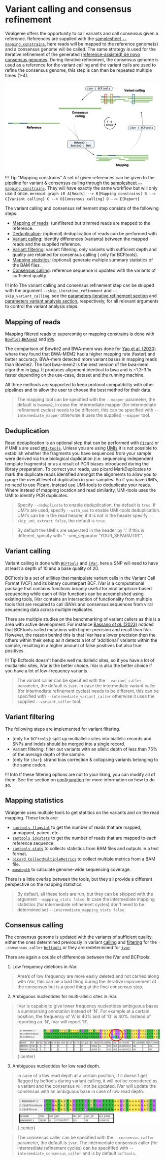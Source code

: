 # Variant calling and consensus refinement

Viralgenie offers the opportunity to call variants and call consensus given a reference. References are supplied with the [samplesheet `--mapping_constrains`](../usage.md#mapping-constrains), here reads will be mapped to the reference genome(s) and a consensus genome will be called. The same strategy is used for the iterative refinement of the generated [(reference-assisted) de novo consensus genomes](assembly_polishing.md). During iterative refinement, the consensus genome is used as a reference for the variant calling and the variant calls are used to refine the consensus genome, this step is can then be repeated multiple times (1-4).

![variant and refinement](../images/variant_and_refinement.png)

!!! Tip "Mapping constrains"
    A set of given references can be given to the pipeline for variant & consensus calling through the [samplesheet `--mapping_constrains`](../usage.md#mapping-constrains). They will have exactly the same workflow but will only use it once.
    ```mermaid
    graph LR
        A[Reads] --> B[Mapping constrains]
        B --> C[Variant calling]
        C --> D[Consensus calling]
        D --> E[Report]
    ```

The variant calling and consensus refinement step consists of the following steps:

- [Mapping of reads](#mapping-of-reads): (un)filtered but trimmed reads are mapped to the reference.
- [Deduplication](#deduplication): (optional) deduplication of reads can be performed with
- [Variant calling](#variant-calling): identify differences (variants) between the mapped reads and the supplied reference.
- [Variant filtering](#variant-filtering): variant filtering, only variants with sufficient depth and quality are retained for consensus calling ( only for BCFtools).
- [Mapping statistics](#mapping-statistics): (optional) generate multiple summary statistics of the BAM files.
- [Consensus calling](#consensus-calling): reference sequence is updated with the variants of sufficient quality.

!!! info
    The variant calling and consensus refinement step can be skipped with the argument `--skip_iterative_refinement` and `--skip_variant_calling`, see the [parameters iterative refinement section](../parameters.md#iterative-consensus-refinement) and [parameters variant analysis section](../parameters.md#variant-analysis), respectively, for all relevant arguments to control the variant analysis steps.


## Mapping of reads

Mapping filtered reads to supercontig or mapping constrains is done with [`BowTie2`](http://bowtie-bio.sourceforge.net/bowtie2/),[`BWAmem2`](https://github.com/bwa-mem2/bwa-mem2) and [`BWA`](https://github.com/lh3/bwa).

The comparison of Bowtie2 and BWA-mem was done for [Yao et al. (2020)](https://doi.org/10.1186/s12859-020-03704-1) where they found that BWA-MEM2 had a higher mapping rate (faster) and better accuracy. BWA-mem detected more variant bases in mapping reads than Bowtie2. The tool bwa-mem2 is the next version of the bwa-mem algorithm in [bwa](https://github.com/lh3/bwa). It produces alignment identical to bwa and is ~1.3-3.1x faster depending on the use-case, dataset and the running machine.

All three methods are supported to keep protocol compatibility with other pipelines and to allow the user to choose the best method for their data.

> The mapping tool can be specified with the `--mapper` parameter, the default is `bwamem2`, in case the intermediate mapper (for intermediate refinement cycles) needs to be different, this can be specified with `--intermediate_mapper` otherwise it uses the supplied `--mapper` tool.

## Deduplication
Read deduplication is an optional step that can be performed with [`Picard`](https://broadinstitute.github.io/picard/) or if UMI's are used [`UMI-tools`](https://umi-tools.readthedocs.io/en/latest/QUICK_START.html). Unless you are using [UMIs](https://dnatech.genomecenter.ucdavis.edu/faqs/what-are-umis-and-why-are-they-used-in-high-throughput-sequencing/) it is not possible to establish whether the fragments you have sequenced from your sample were derived via true biological duplication (i.e. sequencing independent template fragments) or as a result of PCR biases introduced during the library preparation. To correct your reads, use picard MarkDuplicates to mark the duplicate reads identified amongst the alignments to allow you to gauge the overall level of duplication in your samples.
So if you have UMI’s, no need to use Picard, instead use UMI-tools to deduplicate your reads. Where instead of mapping location and read similarity, UMI-tools uses the UMI to identify PCR duplicates.

> Specify `--deduplicate` to enable deduplication, the default is `true`. If UMI's are used, specify `--with_umi` to enable UMI-tools deduplication. UMI's can be in the read header, if it is not in the header specify `--skip_umi_extract false`, the default is `true`.

> By default the UMI's are seperated in the header by ':' if this is different, specify with "--umi_separator 'YOUR_SEPARATOR'".


## Variant calling

Variant calling is done with [`BCFTools`](http://samtools.github.io/bcftools/bcftools.html) and [`iVar`](https://andersen-lab.github.io/ivar/html/manualpage.html), here a SNP will need to have at least a depth of 10 and a base quality of 20.

BCFtools is a set of utilities that manipulate variant calls in the Variant Call Format (VCF) and its binary counterpart BCF. iVar is a computational package that contains functions broadly useful for viral amplicon-based sequencing while each of iVar functions can be accomplished using existing tools, iVar contains an intersection of functionality from multiple tools that are required to call iSNVs and consensus sequences from viral sequencing data across multiple replicates.

There are multiple studies on the benchmarking of variant callers as this is a area with active development. For instance [Bassano _et al._ (2023)](https://doi.org/10.1099/mgen.0.000933) noticed that BCFtools called mutations with higher precision and recall than iVar. However, the reason behind this is that iVar has a lower precision then the others within their setup as it detects a lot of ‘additional’ variants within the sample, resulting in a higher amount of false positives but also true positives.

!!! Tip
    Bcftools doesn't handle well multiallelic sites, so if you have a lot of multiallelic sites, iVar is the better choice. iVar is also the better choice if you have a lot of low-frequency variants.

> The variant caller can be specified with the `--variant_caller` parameter, the default is `ivar`. In case the intermediate variant caller (for intermediate refinement cycles) needs to be different, this can be specified with `--intermediate_variant_caller` otherwise it uses the supplied `--variant_caller` tool.

## Variant filtering

The following steps are implemented for variant filtering.

- [only for `BCFtools`]: split up multiallelic sites into biallelic records and SNPs and indels should be merged into a single record.
- Variant filtering: filter out variants with an allelic depth of less than 75% of the average depth of the sample.
- [only for `iVar`]: strand bias correction & collapsing variants belonging to the same codon.

!!! Info
    If these filtering options are not to your liking, you can modify all of them. See the section on [configuration](../customisation/configuration.md) for more information on how to do so.

## Mapping statistics

Viralgenie uses multiple tools to get statitics on the variants and on the read mapping. These tools are:

- [`samtools flagstat`](https://www.htslib.org/doc/samtools-flagstat.html) to get the number of reads that are mapped, unmapped, paired, etc.
- [`samtools idxstats`](https://www.htslib.org/doc/samtools-idxstats.html) to get the number of reads that are mapped to each reference sequence.
- [`samtools stats`](https://www.htslib.org/doc/samtools-stats.html) to collects statistics from BAM files and outputs in a text format.
- [`picard CollectMultipleMetrics`](https://broadinstitute.github.io/picard/command-line-overview.html#CollectMultipleMetrics) to collect multiple metrics from a BAM file.
- [`mosdepth`](https://github.com/brentp/mosdepth) to calculate genome-wide sequencing coverage.

There is a little overlap between the tools, but they all provide a different perspective on the mapping statistics.

> By default, all these tools are run, but they can be skipped with the argument `--mapping_stats false`. In case the intermediate mapping statistics (for intermediate refinement cycles) don't need to be determined set `--intermediate_mapping_stats false`.

## Consensus calling

The consensus genome is updated with the variants of sufficient quality, either the ones determined previously in variant [calling](#variant-calling) and [filtering](#variant-filtering) for the `--consensus_caller` [`bcftools`](https://samtools.github.io/bcftools/bcftools.html#consensus) or they are redetermined for [`ivar`](https://andersen-lab.github.io/ivar/html/manualpage.html#autotoc_md19).

There are again a couple of differences between the iVar and BCFtools:

1.	Low frequency deletions in iVar.
> Area’s of low frequency are more easily deleted and not carried along with iVar, this can be a bad thing during the iterative improvement of the consensus but is a good thing at the final consensus step.
2. Ambiguous nucleotides for multi-allelic sites in iVar.
> iVar is capable to give lower frequency nucleotides ambiguous bases a summarising annotation instead of 'N'. For example at a certain position, the frequency of 'A' is 40% and of 'G' is 40%. Instead of reporting an 'N', iVar will report 'R'.
>
> ![multi-allelic sites ivar vs bcftools](../images/multi_allelic_sites_ivar_vs_bcftools.png){.center}
3. Ambiguous nucleotides for low read depth.
> In case of a low read depth at a certain position, if it doesn't get flagged by bcftools during variant calling, it will not be considered as a variant and the consensus will not be updated. iVar will update the consensus with an ambiguous base in case of low read depth.
>
> ![low depth ivar vs bcftools](../images/low_depth_ivar_vs_bcftools.png){.center}


> The consensus caller can be specified with the `--consensus_caller` parameter, the default is `ivar`. The intermediate consensus caller (for intermediate refinement cycles) can be specififed with `--intermediate_consensus_caller` and is by default `bcftools`.
